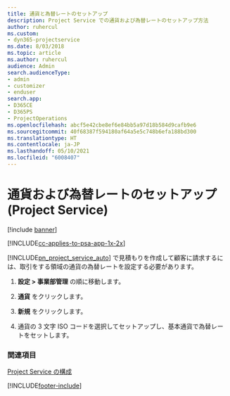 ```yaml
---
title: 通貨と為替レートのセットアップ
description: Project Service での通貨および為替レートのセットアップ方法
author: ruhercul
ms.custom:
- dyn365-projectservice
ms.date: 8/03/2018
ms.topic: article
ms.author: ruhercul
audience: Admin
search.audienceType:
- admin
- customizer
- enduser
search.app:
- D365CE
- D365PS
- ProjectOperations
ms.openlocfilehash: abcf5e42cbe8ef6e84bb5a97d18b584d9cafb9e6
ms.sourcegitcommit: 40f68387f594180af64a5e5c748b6efa188bd300
ms.translationtype: HT
ms.contentlocale: ja-JP
ms.lasthandoff: 05/10/2021
ms.locfileid: "6008407"
---
```

# <a name="set-up-currencies-and-exchange-rates-project-service"></a>通貨および為替レートのセットアップ (Project Service)

[!include [banner](../includes/psa-now-project-operations.md)]

[!INCLUDE[cc-applies-to-psa-app-1x-2x](../includes/cc-applies-to-psa-app-1x-2x.md)]

[!INCLUDE[pn_project_service_auto](../includes/pn-project-service-auto.md)] で見積もりを作成して顧客に請求するには、取引をする領域の通貨の為替レートを設定する必要があります。  
  
1.  **設定 > 事業部管理** の順に移動します。  
  
2.  **通貨** をクリックします。  
  
3.  **新規** をクリックします。  
  
4.  通貨の 3 文字 ISO コードを選択してセットアップし、基本通貨で為替レートをセットします。  
  
### <a name="see-also"></a>関連項目  
 [Project Service の構成](../psa/configure.md)


[!INCLUDE[footer-include](../includes/footer-banner.md)]